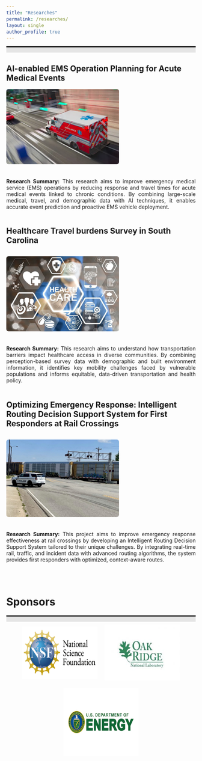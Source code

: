 ```yaml
---
title: "Researches"
permalink: /researches/
layout: single
author_profile: true
---
```

<div style="border-top: 3px solid black;"></div>
<div style="background-color: #e5e5e5; height: 1em; margin-bottom: 0.5em;"></div>


<!-- 第一个项目 -->
<div>
  <h2>AI-enabled EMS Operation Planning for Acute Medical Events</h2>
</div>

<!-- 主体布局 -->
<div style="display: flex; align-items: flex-start; margin-top: 0px; flex-wrap: wrap; gap: 20px;">

  <!-- 图片区域 -->
  <div style="flex-shrink: 0;">
    <img src="../images/Ambulance.jpg"
         alt="Planning for Ambulance"
         style="width: 300px; height: auto; border-radius: 6px;">
  </div>

  <!-- 文字区域 -->
  <div style="flex: 1; min-width: 300px;">
    <p style="text-align: justify;">
      <strong>Research Summary:</strong> This research aims to improve emergency medical service (EMS) operations by reducing response and travel times for acute medical events linked to chronic conditions. By combining large-scale medical, travel, and demographic data with AI techniques, it enables accurate event prediction and proactive EMS vehicle deployment. 
    </p>
  </div>
</div>


<!-- 第二个项目 -->
<div>
  <h2>Healthcare Travel burdens Survey in South Carolina</h2>
</div>

<!-- 主体布局 -->
<div style="display: flex; align-items: flex-start; margin-top: 30px; flex-wrap: wrap; gap: 20px;">

  <!-- 图片区域 -->
  <div style="flex-shrink: 0;">
    <img src="../images/healthcare.png"
         alt="Healthcare in South Carolina"
         style="width: 300px; height: auto; border-radius: 6px;">
  </div>

  <!-- 文字区域 -->
  <div style="flex: 1; min-width: 300px;">
    <p style="text-align: justify;">
      <strong>Research Summary:</strong> This research aims to understand how transportation barriers impact healthcare access in diverse communities. By combining perception-based survey data with demographic and built environment information, it identifies key mobility challenges faced by vulnerable populations and informs equitable, data-driven transportation and health policy.
    </p>
  </div>
</div>


<!-- 第三个项目 -->
<div>
 <h2>Optimizing Emergency Response: Intelligent Routing Decision Support System for First Responders at Rail Crossings</h2>
</div>

<!-- 主体布局 -->
<div style="display: flex; align-items: flex-start; margin-top: 30px; flex-wrap: wrap; gap: 20px;">

  <!-- 图片区域 -->
  <div style="flex-shrink: 0;">
    <img src="../images/Railway.jpg"
         alt="Route Replanning for first responder"
         style="width: 300px; height: auto; border-radius: 6px;">
  </div>

  <!-- 文字区域 -->
  <div style="flex: 1; min-width: 300px;">
    <p style="text-align: justify;">
      <strong>Research Summary:</strong> This project aims to improve emergency response effectiveness at rail crossings by developing an Intelligent Routing Decision Support System tailored to their unique challenges. By integrating real-time rail, traffic, and incident data with advanced routing algorithms, the system provides first responders with optimized, context-aware routes.
    </p>
  </div>
</div>

<h1><br>Sponsors</h1>
<div style="border-top: 3px solid black;"></div>
<div style="background-color: #e5e5e5; height: 1em; margin-bottom: 0.5em;"></div>

<div style="display: flex; justify-content: center; align-items: center; gap: 20px; flex-wrap: wrap; margin-top: 0px;">
  <img src="../images/NSF.png" alt="NSF.png" style="width: 200px; height: 140px;">
  <img src="../images/OAK.jpg" alt="OAK.jpg" style="width: 200px; height: 150px;">
  <img src="../images/energy.png" alt="energy.png" style="width: 200px; height: 180px;">
</div>



